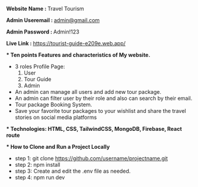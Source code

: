 <strong> Website Name : </strong> Travel Tourism

<strong> Admin Useremail : </strong> admin@gmail.com

<strong> Admin Password : </strong> Admin!123 

<strong> Live Link : </strong> https://tourist-guide-e209e.web.app/

<strong> * Ten points Features and characteristics of My website. </strong>

* 3 roles Profile Page:
    1. User
    2. Tour Guide
    3. Admin
* An admin can manage all users and add new tour package.
* An admin can filter user by their role and also can search by their email.
* Tour package Booking System.
* Save your favorite tour packages to your wishlist and share the travel stories on social media platforms

<strong> * Technologies: </strong>
<strong> HTML, CSS, TailwindCSS, MongoDB, Firebase, React route </strong>

<strong> * How to Clone and Run a Project Locally </strong>
* step 1: git clone https://github.com/username/projectname.git
* step 2: npm install
* step 3: Create and edit the .env file as needed.
* step 4: npm run dev
